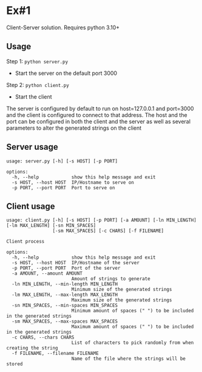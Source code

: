 # Ex#1
Client-Server solution.
Requires python 3.10+

## Usage

Step 1: `python server.py`
* Start the server on the default port 3000

Step 2: `python client.py`
* Start the client

The server is configured by default to run on host=127.0.0.1 and port=3000 and the client is configured to connect to that address.
The host and the port can be configured in both the client and the server as well as several parameters to alter the generated strings on the client

## Server usage
```
usage: server.py [-h] [-s HOST] [-p PORT]

options:
  -h, --help            show this help message and exit
  -s HOST, --host HOST  IP/Hostname to serve on
  -p PORT, --port PORT  Port to serve on
```

## Client usage
```
usage: client.py [-h] [-s HOST] [-p PORT] [-a AMOUNT] [-ln MIN_LENGTH] [-lm MAX_LENGTH] [-sn MIN_SPACES]
                 [-sm MAX_SPACES] [-c CHARS] [-f FILENAME]

Client process

options:
  -h, --help            show this help message and exit
  -s HOST, --host HOST  IP/Hostname of the server
  -p PORT, --port PORT  Port of the server
  -a AMOUNT, --amount AMOUNT
                        Amount of strings to generate
  -ln MIN_LENGTH, --min-length MIN_LENGTH
                        Minimum size of the generated strings
  -lm MAX_LENGTH, --max-length MAX_LENGTH
                        Maximum size of the generated strings
  -sn MIN_SPACES, --min-spaces MIN_SPACES
                        Minimum amount of spaces (" ") to be included in the generated strings
  -sm MAX_SPACES, --max-spaces MAX_SPACES
                        Maximum amount of spaces (" ") to be included in the generated strings
  -c CHARS, --chars CHARS
                        List of characters to pick randomly from when creating the string
  -f FILENAME, --filename FILENAME
                        Name of the file where the strings will be stored
```
